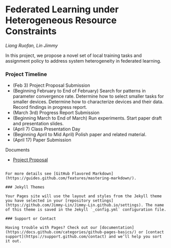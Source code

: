 # Federated Learning under Heterogeneous Resource Constraints
*Liang Ruofan, Lin Jimmy*

In this project, we propose a novel set of local training tasks and assignment policy to address system heterogeneity in federated learning.

### Project Timeline

 - (Feb 3) Project Proposal Submission
 - (Beginning February to End of February) Search for patterns in parameter convergence rate. Determine how to select smaller tasks for smaller devices. Determine how to characterize devices and their data. Record findings in progress report.
 - (March 3rd) Progress Report Submission
 - (Beginning March to End of March) Run experiments. Start paper draft and presentation slides.
 - (April 7) Class Presentation Day
 - (Beginning April to Mid April) Polish paper and related material.
 - (April 17) Paper Submission

Documents
- [Project Proposal](jimmy-lin.github.io/proposal.pdf)

```

For more details see [GitHub Flavored Markdown](https://guides.github.com/features/mastering-markdown/).

### Jekyll Themes

Your Pages site will use the layout and styles from the Jekyll theme you have selected in your [repository settings](https://github.com/Jimmy-Lin/Jimmy-Lin.github.io/settings). The name of this theme is saved in the Jekyll `_config.yml` configuration file.

### Support or Contact

Having trouble with Pages? Check out our [documentation](https://docs.github.com/categories/github-pages-basics/) or [contact support](https://support.github.com/contact) and we’ll help you sort it out.
